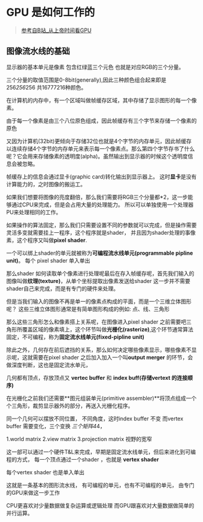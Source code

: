 # GPU 是如何工作的 
> [参考自B站_从上帝时间看GPU](https://www.bilibili.com/video/BV1P44y1V7bu/?spm_id_from=333.788.recommend_more_video.4)

## 图像流水线的基础
显示器的基本单元是像素 包含红绿蓝三个元色 也就是对应RGB的三个分量。

三个分量的取值范围是0-8bit(generally),因此三种颜色组合起来即是 256*256*256 共16777216种颜色。

在计算机的内存中，有一个区域叫做帧缓存区域，其中存储了显示图形的每一个像素。

由于每一个像素是由三个八位原色组成，因此帧缓存有三个字节来存储一个像素的原色

又因为计算机(32bit)更倾向于存储32位也就是4个字节的内存单元，因此帧缓存以连续存储4个字节的内存单元来表示每一个像素点。那么第四个字节存书了什么呢？它会用来存储像素的透明度(alpha)。虽然输出到显示器的时候这个透明度信息会被忽略。 

帧缓存上的信息会通过显卡(graphic card)转化输出到显示器上。 这时**显卡**是没有计算能力的，之时图像的搬运工。
 
如果我们想要将图像的亮度翻倍，那么我们需要将RGB三个分量都*2，这一步能够通过CPU来完成，但是会占用大量的处理能力。 所以可以单独使用一个处理器PU来处理相同的工作。

如果操作的算法固定，那么我们只需要设置不同的参数就可以完成，但是操作需要灵活多变就需要挂上一程序，这个程序就是shader， 并且因为shader处理的事像素，这个程序又叫做**pixel shader**.

一个可以绑上shader的单元就被称为**可编程流水线单元(programmable pipline unit)**。
每个 pixel shader 单入单出

那么shader 如何读取单个像素进行处理呢最后在存入帧缓存呢，首先我们输入的图像叫做**纹理(texture)**，从单个坐标提取出像素发送给shader 这一步并不需要shader自己来完成，而是有专门的硬件来处理。

但是当我们输入的图像不再是单一的像素点构成的平面，而是一个三维立体图形呢？
这些三维立体图形通常是有简单图形构成的例如: 点、线、三角形

那么这些三角形怎么和像素搭上关系呢，在图像进入pixel shader 之前需要吧三角形所覆盖区域的像素填上，这个环节叫做**光栅化(rasterize)**,这个环节通常算法固定，不可编程，称为**固定流水线单元(fixed-pipline unit)** 

除此之外，几何存在前后遮挡的关系，那么如何决定哪些像素显示，哪些像素不显示呢，这就需要在pixel shader 之后加入加入一个叫**output merger** 的环节，会做深度判断，这也是固定流水单元，

几何都有顶点，存放顶点又 **vertec buffer**  和 **index buff(存储vertext 的连接顺序)**

在光栅化之前我们还需要**图元组装单元(primitive assembler)**将顶点组成一个个三角形，裁剪显示器外的部分，再送入光栅化程序。

同一个几何可以摆放不同位置， 不同角度，这时index buffer 不变 而vertex buffer 需要变化，三个变换
*三个矩阵4*4，
>
1.world matrix
2.view matrix
3.projection matrix 视野的宽窄

这一部可以通过一个硬件T&L来完成，早期是固定流水线单元，但后来进化到可编程的方式，
每一个顶点通过一个shader  ，也就是 **vertex shader**

每个vertex shader 也是单入单出


这就是一条基本的图形流水线，
有可编程的单元，也有不可编程的单元，
由专门的GPU来做这一步工作

CPU更喜欢对少量数据做复杂运算或逻辑处理
而GPU跟喜欢对大量数据做简单的并行运算。



